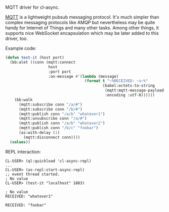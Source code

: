 MQTT driver for cl-async.

[MQTT](http://en.wikipedia.org/wiki/MQTT) is a lightweight pubsub
messaging protocol. It's much simpler than complex messaging protocols
like AMQP but nevertheless may be quite handy for Internet of Things
and many other tasks. Among other things, it supports nice WebSocket
encapsulation which may be later added to this driver, too.

Example code:
```cl
(defun test-it (host port)
  (bb:alet ((conn (mqtt:connect
                   host
                   :port port
                   :on-message #'(lambda (message)
                                   (format t "~%RECEIVED: ~s~%"
                                           (babel:octets-to-string
                                            (mqtt:mqtt-message-payload message)
                                            :encoding :utf-8))))))
    (bb:walk
      (mqtt:subscribe conn "/a/#")
      (mqtt:subscribe conn "/b/#")
      (mqtt:publish conn "/a/b" "whatever1")
      (mqtt:unsubscribe conn "/a/#")
      (mqtt:publish conn "/a/b" "whatever2")
      (mqtt:publish conn "/b/c" "foobar")
      (as:with-delay (1)
        (mqtt:disconnect conn))))
  (values))
```

REPL interaction:
```
CL-USER> (ql:quickload 'cl-async-repl)
...
CL-USER> (as-repl:start-async-repl)
;; event thread started.
; No value
CL-USER> (test-it "localhost" 1883)

; No value
RECEIVED: "whatever1"

RECEIVED: "foobar"
```
